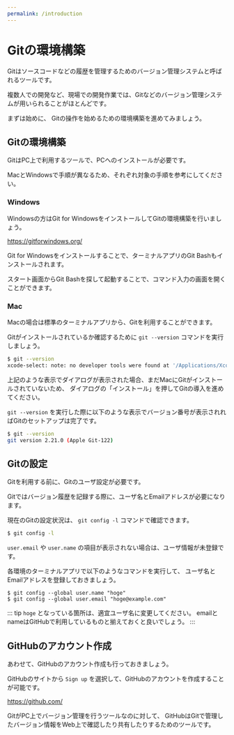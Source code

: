 ```yaml
---
permalink: /introduction
---
```


# Gitの環境構築

Gitはソースコードなどの履歴を管理するためのバージョン管理システムと呼ばれるツールです。

複数人での開発など、現場での開発作業では、Gitなどのバージョン管理システムが用いられることがほとんどです。

まずは始めに、 Gitの操作を始めるための環境構築を進めてみましょう。

## Gitの環境構築

GitはPC上で利用するツールで、PCへのインストールが必要です。

MacとWindowsで手順が異なるため、それぞれ対象の手順を参考にしてください。

### Windows

Windowsの方はGit for WindowsをインストールしてGitの環境構築を行いましょう。

https://gitforwindows.org/

Git for Windowsをインストールすることで、ターミナルアプリのGit Bashもインストールされます。

スタート画面からGit Bashを探して起動することで、コマンド入力の画面を開くことができます。

### Mac 

Macの場合は標準のターミナルアプリから、Gitを利用することができます。

Gitがインストールされているか確認するために `git --version` コマンドを実行しましょう。

```bash
$ git --version
xcode-select: note: no developer tools were found at '/Applications/Xcode.app', requesting install. Choose an option in the dialog to download the command line developer tools.
```

上記のような表示でダイアログが表示された場合、まだMacにGitがインストールされていないため、
ダイアログの「インストール」を押してGitの導入を進めてください。

`git --version` を実行した際に以下のような表示でバージョン番号が表示されればGitのセットアップは完了です。

```bash
$ git --version
git version 2.21.0 (Apple Git-122)
```

## Gitの設定

Gitを利用する前に、Gitのユーザ設定が必要です。

Gitではバージョン履歴を記録する際に、ユーザ名とEmailアドレスが必要になります。 

現在のGitの設定状況は、 `git config -l` コマンドで確認できます。

```bash
$ git config -l
```

`user.email` や `user.name` の項目が表示されない場合は、ユーザ情報が未登録です。
 
各環境のターミナルアプリで以下のようなコマンドを実行して、
ユーザ名とEmailアドレスを登録しておきましょう。

```
$ git config --global user.name "hoge"
$ git config --global user.email "hoge@example.com"
```

::: tip
`hoge` となっている箇所は、適宜ユーザ名に変更してください。
emailとnameはGitHubで利用しているものと揃えておくと良いでしょう。
:::
 
## GitHubのアカウント作成

あわせて、GitHubのアカウント作成も行っておきましょう。

GitHubのサイトから `Sign up` を選択して、GitHubのアカウントを作成することが可能です。

https://github.com/

GitがPC上でバージョン管理を行うツールなのに対して、
GitHubはGitで管理したバージョン情報をWeb上で確認したり共有したりするためのツールです。

